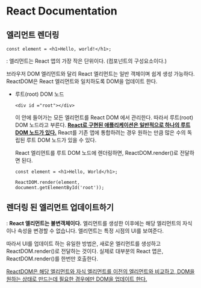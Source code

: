 # React Documentation

## 엘리먼트 렌더링

```react
const element = <h1>Hello, world!</h1>;
```

: 엘리먼트는 React 앱의 가장 작은 단위이다. (컴포넌트의 구성요소이다.)

브라우저 DOM 엘리먼트와 달리 React 엘리먼트는 일반 객체이며 쉽게 생성 가능하다. ReactDOM은 React 엘리먼트와 일치하도록 DOM을 업데이트 한다. 

* 루트(root) DOM 노드

  ```react
  <div id ="root"></div>
  ```

  이 안에 들어가는 모든 엘리먼트를 React DOM 에서 관리한다. 따라서 루트(root) DOM 노드라고 부른다. <u>**React로 구현된 애플리케이션은 일반적으로 하나의 루트 DOM 노드가 있다.**</u> React를 기존 앱에 통합하려는 경우 원하는 만큼 많은 수의 독립된 루트 DOM 노드가 있을 수 있다.

  React 엘리먼트를 루트 DOM 노드에 렌더링하면, ReactDOM.render()로 전달하면 된다.

  ```react
  const element = <h1>Hello, World</h1>;
  
  ReactDOM.render(element, 
  document.getElementById('root'));
  ```



## 렌더링 된 엘리먼트 업데이트하기

: **React 엘리먼트는 불변객체이다.** 엘리먼트를 생성한 이후에는 해당 엘리먼트의 자식이나 속성을 변경할 수 없습니다. 엘리먼트는 특정 시점의 UI를 보여준다.

따라서 UI를 업데이트 하는 유일한 방법은, 새로운 엘리먼트를 생성하고 ReactDOM.render()로 전달하는 것이다. 실제로 대부분의 React 앱은, ReactDOM.render()를 한번만 호출한다. 

<u>ReactDOM은 해당 엘리먼트와 자식 엘리먼트를 이전의 엘리먼트와 비교하고, DOM을 원하는 상태로 만드는데 필요한 경우에만 DOM을 업데이트 한다.</u>



